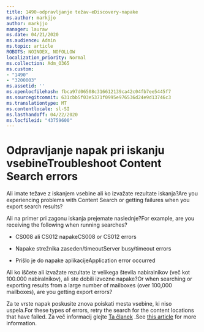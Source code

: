 ```yaml
---
title: 1490-odpravljanje težav-eDiscovery-napake
ms.author: markjjo
author: markjjo
manager: lauraw
ms.date: 04/21/2020
ms.audience: Admin
ms.topic: article
ROBOTS: NOINDEX, NOFOLLOW
localization_priority: Normal
ms.collection: Adm_O365
ms.custom:
- "1490"
- "3200003"
ms.assetid: ''
ms.openlocfilehash: fbca97d06508c316612139ca42c04fb7ee5445f7
ms.sourcegitcommit: 631cbb5f03e5371f0995e976536d24e9d13746c3
ms.translationtype: MT
ms.contentlocale: sl-SI
ms.lasthandoff: 04/22/2020
ms.locfileid: "43759600"
---
```

# <a name="troubleshoot-content-search-errors"></a><span data-ttu-id="01587-102">Odpravljanje napak pri iskanju vsebine</span><span class="sxs-lookup"><span data-stu-id="01587-102">Troubleshoot Content Search errors</span></span>

<span data-ttu-id="01587-103">Ali imate težave z iskanjem vsebine ali ko izvažate rezultate iskanja?</span><span class="sxs-lookup"><span data-stu-id="01587-103">Are you experiencing problems with Content Search or getting failures when you export search results?</span></span>

<span data-ttu-id="01587-104">Ali na primer pri zagonu iskanja prejemate naslednje?</span><span class="sxs-lookup"><span data-stu-id="01587-104">For example, are you receiving the following when running searches?</span></span>

- <span data-ttu-id="01587-105">CS008 ali CS012 napake</span><span class="sxs-lookup"><span data-stu-id="01587-105">CS008 or CS012 errors</span></span>

- <span data-ttu-id="01587-106">Napake strežnika zaseden/timeout</span><span class="sxs-lookup"><span data-stu-id="01587-106">Server busy/timeout errors</span></span>

- <span data-ttu-id="01587-107">Prišlo je do napake aplikacije</span><span class="sxs-lookup"><span data-stu-id="01587-107">Application error occurred</span></span>

<span data-ttu-id="01587-108">Ali ko iščete ali izvažate rezultate iz velikega števila nabiralnikov (več kot 100.000 nabiralnikov), ali ste dobili izvozne napake?</span><span class="sxs-lookup"><span data-stu-id="01587-108">Or when searching or exporting results from a large number of mailboxes (over 100,000 mailboxes), are you getting export errors?</span></span>

<span data-ttu-id="01587-109">Za te vrste napak poskusite znova poiskati mesta vsebine, ki niso uspela.</span><span class="sxs-lookup"><span data-stu-id="01587-109">For these types of errors, retry the search for the content locations that have failed.</span></span> <span data-ttu-id="01587-110">Za več informacij glejte [Ta članek](https://docs.microsoft.com/office365/securitycompliance/retry-failed-content-search) .</span><span class="sxs-lookup"><span data-stu-id="01587-110">See  [this article](https://docs.microsoft.com/office365/securitycompliance/retry-failed-content-search) for more information.</span></span>
